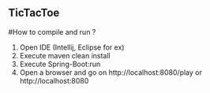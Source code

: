 ## TicTacToe

#How to compile and run ?
1) Open IDE (Intellij, Eclipse for ex)
2) Execute maven clean install
3) Execute Spring-Boot:run
4) Open a browser and go on http://localhost:8080/play or http://localhost:8080